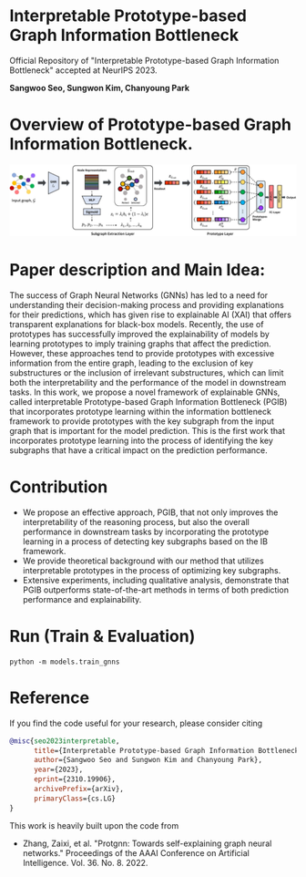 # Interpretable Prototype-based Graph Information Bottleneck
Official Repository of "Interpretable Prototype-based Graph Information Bottleneck" accepted at NeurIPS 2023.

**Sangwoo Seo, Sungwon Kim, Chanyoung Park**

# Overview of Prototype-based Graph Information Bottleneck.
![architecture2_page-0001](./image_architecture.jpg)

# Paper description and Main Idea:
The success of Graph Neural Networks (GNNs) has led to a need for understanding their decision-making process and providing explanations for their predictions, which has given rise to explainable AI (XAI) that offers transparent explanations for black-box models. Recently, the use of prototypes has successfully improved the explainability of models by learning prototypes to imply training graphs that affect the prediction. However, these approaches tend to provide prototypes with excessive information from the entire graph, leading to the exclusion of key substructures or the inclusion of irrelevant substructures, which can limit both the interpretability and the performance of the model in downstream tasks. In this work, we propose a novel framework of explainable GNNs, called interpretable Prototype-based Graph Information Bottleneck (PGIB) that incorporates prototype learning within the information bottleneck framework to provide prototypes with the key subgraph from the input graph that is important for the model prediction. This is the first work that incorporates prototype learning into the process of identifying the key subgraphs that have a critical impact on the prediction performance. 

# Contribution
*  We propose an effective approach, PGIB, that not only improves the interpretability of the reasoning process, but also the overall performance in downstream tasks by incorporating the prototype learning in a process of detecting key subgraphs based on the IB framework. 
*  We provide theoretical background with our method that utilizes interpretable prototypes in the process of optimizing key subgraphs. 
*  Extensive experiments, including qualitative analysis, demonstrate that PGIB outperforms state-of-the-art methods in terms of both prediction performance and explainability.


# Run (Train & Evaluation)

```
python -m models.train_gnns
```

# Reference
If you find the code useful for your research, please consider citing
```bib
@misc{seo2023interpretable,
      title={Interpretable Prototype-based Graph Information Bottleneck}, 
      author={Sangwoo Seo and Sungwon Kim and Chanyoung Park},
      year={2023},
      eprint={2310.19906},
      archivePrefix={arXiv},
      primaryClass={cs.LG}
}
```

This work is heavily built upon the code from
* Zhang, Zaixi, et al. "Protgnn: Towards self-explaining graph neural networks." Proceedings of the AAAI Conference on Artificial Intelligence. Vol. 36. No. 8. 2022.
